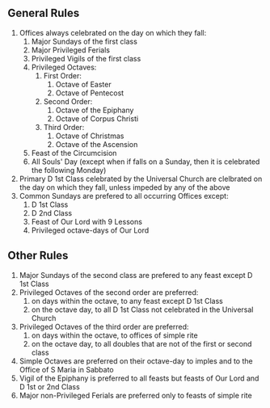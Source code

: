 ## General Rules

1. Offices always celebrated on the day on which they fall:
   1. Major Sundays of the first class
   2. Major Privileged Ferials
   3. Privileged Vigils of the first class
   4. Privileged Octaves:
      1. First Order:
         1. Octave of Easter
         2. Octave of Pentecost
      2. Second Order:
         1. Octave of the Epiphany
         2. Octave of Corpus Christi
      3. Third Order:
         1. Octave of Christmas
         2. Octave of the Ascension
	5. Feast of the Circumcision
	6. All Souls' Day (except when if falls on a Sunday, then it is celebrated the following Monday)
2. Primary D 1st Class celebrated by the Universal Church are clelbrated on the day on which they fall, unless impeded by any of the above
3. Common Sundays are prefered to all occurring Offices except:
   1. D 1st Class
   2. D 2nd Class
   3. Feast of Our Lord with 9 Lessons
   4. Privileged octave-days of Our Lord

## Other Rules

1. Major Sundays of the second class are prefered to any feast except D 1st Class
2. Privileged Octaves of the second order are preferred:
   1. on days within the octave, to any feast except D 1st Class
   2. on the octave day, to all D 1st Class not celebrated in the Universal Church
3. Privileged Octaves of the third order are preferred:
   1. on days within the octave, to offices of simple rite
   2. on the octave day, to all doubles that are not of the first or second class
4. Simple Octaves are preferred on their octave-day to imples and to the Office of S Maria in Sabbato
5. Vigil of the Epiphany is preferred to all feasts but feasts of Our Lord and D 1st or 2nd Class
6. Major non-Privileged Ferials are preferred only to feasts of simple rite